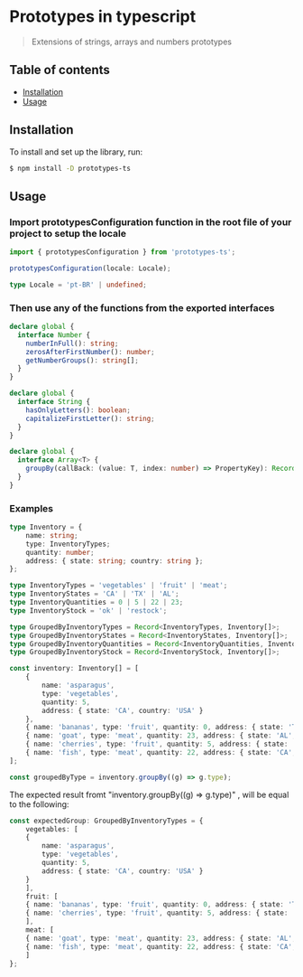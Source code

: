 # Prototypes in typescript

> Extensions of strings, arrays and numbers prototypes

## Table of contents

- [Installation](#installation)
- [Usage](#usage)

## Installation

To install and set up the library, run:

```sh
$ npm install -D prototypes-ts
```

## Usage

### Import prototypesConfiguration function in the root file of your project to setup the locale

```ts
import { prototypesConfiguration } from 'prototypes-ts';

prototypesConfiguration(locale: Locale);
```

```ts
type Locale = 'pt-BR' | undefined;
```

### Then use any of the functions from the exported interfaces

```ts
declare global {
  interface Number {
    numberInFull(): string;
    zerosAfterFirstNumber(): number;
    getNumberGroups(): string[];
  }
}

declare global {
  interface String {
    hasOnlyLetters(): boolean;
    capitalizeFirstLetter(): string;
  }
}

declare global {
  interface Array<T> {
    groupBy(callBack: (value: T, index: number) => PropertyKey): Record<PropertyKey, Array<T>>;
  }
}
```

### Examples

```ts
type Inventory = {
    name: string;
    type: InventoryTypes;
    quantity: number;
    address: { state: string; country: string };
};

type InventoryTypes = 'vegetables' | 'fruit' | 'meat';
type InventoryStates = 'CA' | 'TX' | 'AL';
type InventoryQuantities = 0 | 5 | 22 | 23;
type InventoryStock = 'ok' | 'restock';

type GroupedByInventoryTypes = Record<InventoryTypes, Inventory[]>;
type GroupedByInventoryStates = Record<InventoryStates, Inventory[]>;
type GroupedByInventoryQuantities = Record<InventoryQuantities, Inventory[]>;
type GroupedByInventoryStock = Record<InventoryStock, Inventory[]>;

const inventory: Inventory[] = [
    {
        name: 'asparagus',
        type: 'vegetables',
        quantity: 5,
        address: { state: 'CA', country: 'USA' }
    },
    { name: 'bananas', type: 'fruit', quantity: 0, address: { state: 'TX', country: 'USA' } },
    { name: 'goat', type: 'meat', quantity: 23, address: { state: 'AL', country: 'USA' } },
    { name: 'cherries', type: 'fruit', quantity: 5, address: { state: 'TX', country: 'USA' } },
    { name: 'fish', type: 'meat', quantity: 22, address: { state: 'CA', country: 'USA' } }
];

const groupedByType = inventory.groupBy((g) => g.type);
```

The expected result fromt "inventory.groupBy((g) => g.type)" , will be equal to the following:

```ts
const expectedGroup: GroupedByInventoryTypes = {
    vegetables: [
    {
        name: 'asparagus',
        type: 'vegetables',
        quantity: 5,
        address: { state: 'CA', country: 'USA' }
    }
    ],
    fruit: [
    { name: 'bananas', type: 'fruit', quantity: 0, address: { state: 'TX', country: 'USA' } },
    { name: 'cherries', type: 'fruit', quantity: 5, address: { state: 'TX', country: 'USA' } }
    ],
    meat: [
    { name: 'goat', type: 'meat', quantity: 23, address: { state: 'AL', country: 'USA' } },
    { name: 'fish', type: 'meat', quantity: 22, address: { state: 'CA', country: 'USA' } }
    ]
};
```